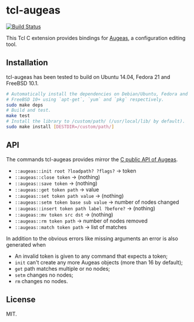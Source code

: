 # tcl-augeas

[![Build Status](https://travis-ci.org/dbohdan/tcl-augeas.svg)](https://travis-ci.org/dbohdan/tcl-augeas)

This Tcl C extension provides bindings for [Augeas](http://augeas.net/), a
configuration editing tool.

## Installation

tcl-augeas has been tested to build on Ubuntu 14.04, Fedora 21 and FreeBSD 10.1.

```sh
# Automatically install the dependencies on Debian/Ubuntu, Fedora and
# FreeBSD 10+ using `apt-get`, `yum` and `pkg` respectively.
sudo make deps
# Build and test.
make test
# Install the library to /custom/path/ (/usr/local/lib/ by default).
sudo make install [DESTDIR=/custom/path/]
```

## API

The commands tcl-augeas provides mirror the
[C public API of Augeas](http://augeas.net/docs/api.html).

* `::augeas::init root ?loadpath? ?flags?` -> token
* `::augeas::close token` -> (nothing)
* `::augeas::save token` -> (nothing)
* `::augeas::get token path` -> value
* `::augeas::set token path value` ->  (nothing)
* `::augeas::setm token base sub value` -> number of nodes changed
* `::augeas::insert token path label ?before?` -> (nothing)
* `::augeas::mv token src dst` -> (nothing)
* `::augeas::rm token path` -> number of nodes removed
* `::augeas::match token path` -> list of matches

In addition to the obvious errors like missing arguments an error is also
generated when

* An invalid token is given to any command that expects a token;
* `init` can't create any more Augeas objects (more than 16 by default);
* `get` path matches multiple or no nodes;
* `setm` changes no nodes;
* `rm` changes no nodes.

## License

MIT.
